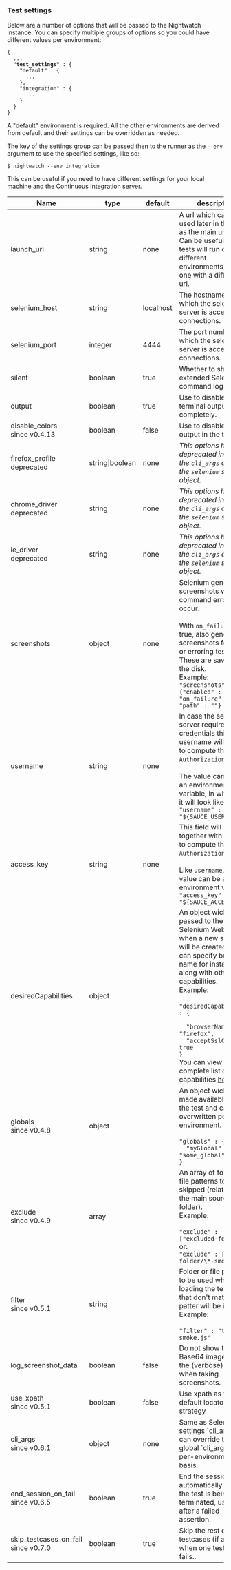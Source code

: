 ### Test settings

Below are a number of options that will be passed to the Nightwatch instance. You can specify multiple groups of options so you could have different values per environment:

<pre><code class="language-bash">{
  ...
  <strong>"test_settings"</strong> : {
    "default" : {
      ...
    },
    "integration" : {
      ...
    }
  }
}</code></pre>

<p class="alert alert-info">A "default" environment is required. All the other environments are derived from default and their settings can be overridden as needed.</p>

The key of the settings group can be passed then to the runner as the `--env` argument to use the specified settings, like so:

<pre><code class="language-bash">$ nightwatch --env integration</code></pre>

This can be useful if you need to have different settings for your local machine and the Continuous Integration server.

<table class="table table-bordered table-striped">
  <thead>
   <tr>
     <th style="width: 100px;">Name</th>
     <th style="width: 100px;">type</th>
     <th style="width: 50px;">default</th>
     <th>description</th>
   </tr>
  </thead>
  <tbody>
   <tr>
     <td>launch_url</td>
     <td>string</td>
     <td>none</td>
     <td>A url which can be used later in the tests as the main url to load. Can be useful if your tests will run on different environments, each one with a different url.</td>
   </tr>
   <tr>
     <td>selenium_host</td>
     <td>string</td>
     <td>localhost</td>
     <td>The hostname/IP on which the selenium server is accepting connections.</td>
   </tr>
   <tr>
     <td>selenium_port</td>
     <td>integer</td>
     <td>4444</td>
     <td>The port number on which the selenium server is accepting connections.</td>
   </tr>
   <tr>
     <td>silent</td>
     <td>boolean</td>
     <td>true</td>
     <td>Whether to show extended Selenium command logs.</td>
   </tr>
   <tr>
     <td>output</td>
     <td>boolean</td>
     <td>true</td>
     <td>Use to disable terminal output completely.</td>
   </tr>
   <tr>
     <td>disable_colors<br><span class="optional">since v0.4.13</span></td>
     <td>boolean</td>
     <td>false</td>
     <td>Use to disable colored output in the terminal.</td>
   </tr>
   <tr>
     <td>firefox_profile<br><span class="optional">deprecated</span></td>
     <td>string|boolean</td>
     <td>none</td>
     <td>
       <i>This options has been deprecated in favor of the <code>cli_args</code> object on the <code>selenium</code> settings object.</i>
     </td>
   </tr>
   <tr>
     <td>chrome_driver<br><span class="optional">deprecated</span></td>
     <td>string</td>
     <td>none</td>
     <td>
       <i>This options has been deprecated in favor of the <code>cli_args</code> object on the <code>selenium</code> settings object.</i>
     </td>
   </tr>
   <tr>
     <td>ie_driver<br><span class="optional">deprecated</span></td>
     <td>string</td>
     <td>none</td>
     <td>
       <i>This options has been deprecated in favor of the <code>cli_args</code> object on the <code>selenium</code> settings object.</i>
     </td>
   </tr>

   <tr>
     <td>screenshots</td>
     <td>object</td>
     <td>none</td>
     <td>Selenium generates screenshots when command errors occur. <br><br>With <code>on_failure</code> set to true, also generates screenshots for failing or erroring tests. These are saved on the disk.
       <br>Example: <code>"screenshots" : {"enabled" : true, "on_failure" : true, "path" : ""}</code></td>
   </tr>
   <tr>
     <td>username</td>
     <td>string</td>
     <td>none</td>
     <td>In case the selenium server requires credentials this username will be used to compute the <code>Authorization</code> header. <br><br>The value can be also an environment variable, in which case it will look like this:<br>
       <code>"username" : "${SAUCE_USERNAME}"</code>
     </td>
   </tr>
   <tr>
     <td>access_key</td>
     <td>string</td>
     <td>none</td>
     <td>This field will be used together with <code>username</code> to compute the <code>Authorization</code> header. <br><br>Like <code>username</code>, the value can be also an environment variable:<br>
       <code>"access_key" : "${SAUCE_ACCESS_KEY}"</code>
     </td>
   </tr>

   <tr>
     <td>desiredCapabilities</td>
     <td>object</td>
     <td></td>
     <td>An object wich will be passed to the Selenium WebDriver when a new session will be created. You can specify browser name for instance along with other capabilities.
       <br>Example:<br><br>
<code>"desiredCapabilities" : {<br>
&nbsp;&nbsp;"browserName" : "firefox", <br>&nbsp;&nbsp;"acceptSslCerts" : true<br>}</code><br>
       You can view the complete list of capabilities <a href="https://code.google.com/p/selenium/wiki/DesiredCapabilities" target="_blank">here</a>.
     </td>
   </tr>

   <tr>
     <td>globals<br><span class="optional">since v0.4.8</span></td>
     <td>object</td>
     <td></td>
     <td>An object wich will be made available within the test and can be overwritten per environment. Example:<br><br>
<code>"globals" : {<br>&nbsp;&nbsp;"myGlobal" : "some_global"<br>}</code>
     </td>
   </tr>

   <tr>
     <td>exclude<br><span class="optional">since v0.4.9</span></td>
     <td>array</td>
     <td></td>
     <td>An array of folders or file patterns to be skipped (relative to the main source folder).<br>
       Example:<br><br>
        <code>"exclude" : ["excluded-folder"]</code><br>
       or:<br>
        <code>"exclude" : ["test-folder/\*-smoke.js"]</code><br>
     </td>
   </tr>

   <tr>
     <td>filter<br><span class="optional">since v0.5.1</span></td>
     <td>string</td>
     <td></td>
     <td>Folder or file pattern to be used when loading the tests. Files that don't match this patter will be ignored.<br>
       Example:<br><br>
        <code>"filter" : "tests/\*-smoke.js"</code><br>
     </td>
   </tr>
   
   <tr>
      <td>log_screenshot_data</td>
      <td>boolean</td>
      <td>false</td>
      <td>Do not show the Base64 image data in the (verbose) log when taking screenshots.</td>
   </tr>
   
   <tr>
     <td>use_xpath<br><span class="optional">since v0.5.1</span></td>
     <td>boolean</td>
     <td>false</td>
     <td>Use xpath as the default locator strategy</td>
   </tr>
   
   <tr>
     <td>cli_args<br><span class="optional">since v0.6.1</span></td>
     <td>object</td>
     <td>none</td>
     <td>Same as Selenium settings `cli_args`. You can override the global `cli_args` on a per-environment basis.</td>
   </tr>
   
   <tr>
     <td>end_session_on_fail<br><span class="optional">since v0.6.5</span></td>
     <td>boolean</td>
     <td>true</td>
     <td>End the session automatically when the test is being terminated, usually after a failed assertion.</td>
  </tr>
  
  <tr>
     <td>skip_testcases_on_fail<br><span class="optional">since v0.7.0</span></td>
     <td>boolean</td>
     <td>true</td>
     <td>Skip the rest of testcases (if any) when one testcase fails..</td>
  </tr>
  
  </tbody>
</table>